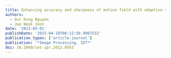 ```yaml
---
title: Enhancing accuracy and sharpness of motion field with adaptive scheme and occlusion-aware filter
authors:
  - Duc Dung Nguyen
  - Jae Wook Jeon
date: '2013-03-01'
publishDate: '2025-04-10T06:12:50.990753Z'
publication_types: ['article-journal']
publication: '*Image Processing, IET*'
doi: 10.1049/iet-ipr.2012.0563
---
```

